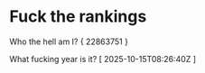 # Fuck the rankings

Who the hell am I?
{ 22863751 }

What fucking year is it?
[ 2025-10-15T08:26:40Z ]
